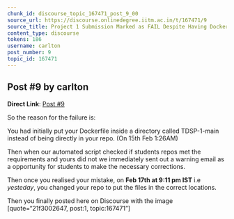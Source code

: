 ```yaml
---
chunk_id: discourse_topic_167471_post_9_00
source_url: https://discourse.onlinedegree.iitm.ac.in/t/167471/9
source_title: Project 1 Submission Marked as FAIL Despite Having Dockerfile & Image
content_type: discourse
tokens: 186
username: carlton
post_number: 9
topic_id: 167471
---
```


## Post #9 by carlton

**Direct Link**: [Post #9](https://discourse.onlinedegree.iitm.ac.in/t/167471/9)

So the reason for the failure is:

You had initially put your Dockerfile inside a directory called TDSP-1-main instead of being directly in your repo. (On 15th Feb 1:26AM)

Then when our automated script checked if students repos met the requirements and yours did not we immediately sent out a warning email as a opportunity for students to make the necessary corrections.

Then once you realised your mistake, on **Feb 17th at 9:11 pm IST** i.e *yesteday*, you changed your repo to put the files in the correct locations.

Then you finally posted here on Discourse with the image [quote=“21f3002647, post:1, topic:167471”]
